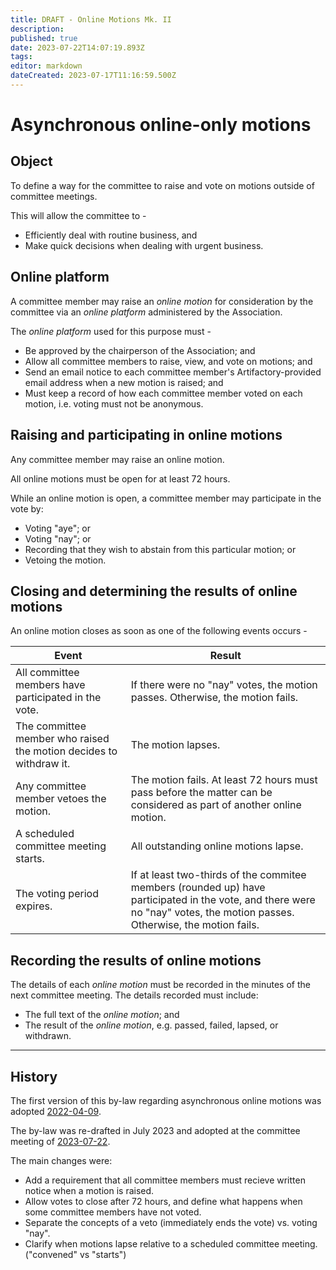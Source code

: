 ```yaml
---
title: DRAFT - Online Motions Mk. II
description: 
published: true
date: 2023-07-22T14:07:19.893Z
tags: 
editor: markdown
dateCreated: 2023-07-17T11:16:59.500Z
---
```


# Asynchronous online-only motions

## Object

To define a way for the committee to raise and vote on motions outside of committee meetings.

This will allow the committee to - 

- Efficiently deal with routine business, and
- Make quick decisions when dealing with urgent business.

## Online platform

A committee member may raise an *online motion* for consideration by the committee via an *online platform* administered by the Association.

The *online platform* used for this purpose must -
- Be approved by the chairperson of the Association; and
- Allow all committee members to raise, view, and vote on motions; and
- Send an email notice to each committee member's Artifactory-provided email address when a new motion is raised; and
- Must keep a record of how each committee member voted on each motion, i.e. voting must not be anonymous.

## Raising and participating in online motions

Any committee member may raise an online motion.

All online motions must be open for at least 72 hours.

While an online motion is open, a committee member may participate in the vote by:
- Voting "aye"; or
- Voting "nay"; or
- Recording that they wish to abstain from this particular motion; or
- Vetoing the motion.

## Closing and determining the results of online motions

An online motion closes as soon as one of the following events occurs -

| Event | Result |
| ----- | ------ |
| All committee members have participated in the vote. | If there were no "nay" votes, the motion passes. Otherwise, the motion fails. |
| The committee member who raised the motion decides to withdraw it. | The motion lapses. |
| Any committee member vetoes the motion. | The motion fails. At least 72 hours must pass before the matter can be considered as part of another online motion. |
| A scheduled committee meeting starts. | All outstanding online motions lapse. |
| The voting period expires. | If at least two-thirds of the commitee members (rounded up) have participated in the vote, and there were no "nay" votes, the motion passes. Otherwise, the motion fails. |

## Recording the results of online motions

The details of each *online motion* must be recorded in the minutes of the next committee meeting. The details recorded must include:
- The full text of the *online motion*; and
- The result of the *online motion*, e.g. passed, failed, lapsed, or withdrawn.

----

## History

The first version of this by-law regarding asynchronous online motions was adopted [2022-04-09](/minutes/Committee/2022-04-09).

The by-law was re-drafted in July 2023 and adopted at the committee meeting of [2023-07-22](/minutes/Committee/2023-07-22).

The main changes were:
- Add a requirement that all committee members must recieve written notice when a motion is raised.
- Allow votes to close after 72 hours, and define what happens when some committee members have not voted.
- Separate the concepts of a veto (immediately ends the vote) vs. voting "nay".
- Clarify when motions lapse relative to a scheduled committee meeting. ("convened" vs "starts")